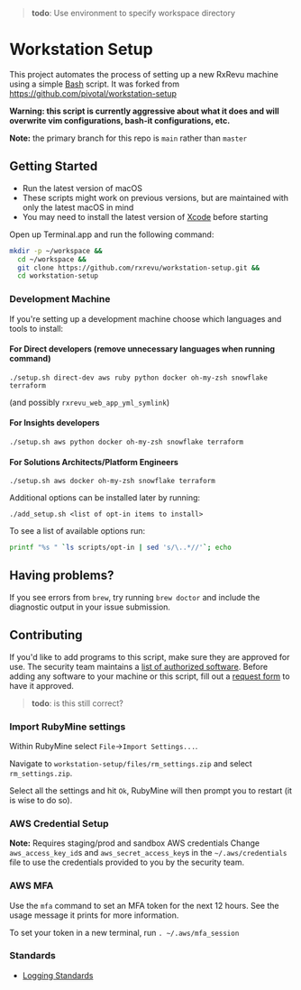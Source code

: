 >**todo**: Use environment to specify workspace directory

# Workstation Setup

This project automates the process of setting up a new RxRevu machine using a simple [Bash](https://www.gnu.org/software/bash/) script.
It was forked from https://github.com/pivotal/workstation-setup

**Warning: this script is currently aggressive about what it does and will overwrite vim configurations, bash-it configurations, etc.**

**Note:** the primary branch for this repo is `main` rather than `master`

## Getting Started

- Run the latest version of macOS
- These scripts might work on previous versions, but are maintained with only the latest macOS in mind
- You may need to install the latest version of [Xcode](https://developer.apple.com/xcode/) before starting

Open up Terminal.app and run the following command:

```sh
mkdir -p ~/workspace &&
  cd ~/workspace &&
  git clone https://github.com/rxrevu/workstation-setup.git &&
  cd workstation-setup
```

### Development Machine

If you're setting up a development machine choose which languages and tools to install:

#### For Direct developers (remove unnecessary languages when running command)
`./setup.sh direct-dev aws ruby python docker oh-my-zsh snowflake terraform`

(and possibly `rxrevu_web_app_yml_symlink`)

#### For Insights developers
`./setup.sh aws python docker oh-my-zsh snowflake terraform`

#### For Solutions Architects/Platform Engineers
`./setup.sh aws docker oh-my-zsh snowflake terraform`

Additional options can be installed later by running:

`./add_setup.sh <list of opt-in items to install>`

To see a list of available options run:

```sh
printf "%s " `ls scripts/opt-in | sed 's/\..*//'`; echo
```

## Having problems?

If you see errors from `brew`, try running `brew doctor` and include the diagnostic output in your issue submission.

## Contributing

If you'd like to add programs to this script, make sure they are approved for use.
The security team maintains a [list of authorized software](https://rxrevu.atlassian.net/wiki/spaces/SEC/pages/72351752/Authorized+Software).
Before adding any software to your machine or this script, fill out a [request form](https://rxrevu.atlassian.net/wiki/spaces/PLAT/pages/93520115/Request+Forms) to have it approved.

>**todo**: is this still correct?
### Import RubyMine settings
Within RubyMine select `File`->`Import Settings...`.

Navigate to `workstation-setup/files/rm_settings.zip` and select `rm_settings.zip`.

Select all the settings and hit `Ok`, RubyMine will then prompt you to restart (it is wise to do so).

### AWS Credential Setup
**Note:** Requires staging/prod and sandbox AWS credentials
Change `aws_access_key_id`s and `aws_secret_access_key`s in 
the `~/.aws/credentials` file to use the credentials provided to
you by the security team.

### AWS MFA
Use the `mfa` command to set an MFA token for the next 12 hours.
See the usage message it prints for more information.

To set your token in a new terminal, run `. ~/.aws/mfa_session`

### Standards
- [Logging Standards](standards/logging_standard.md)
